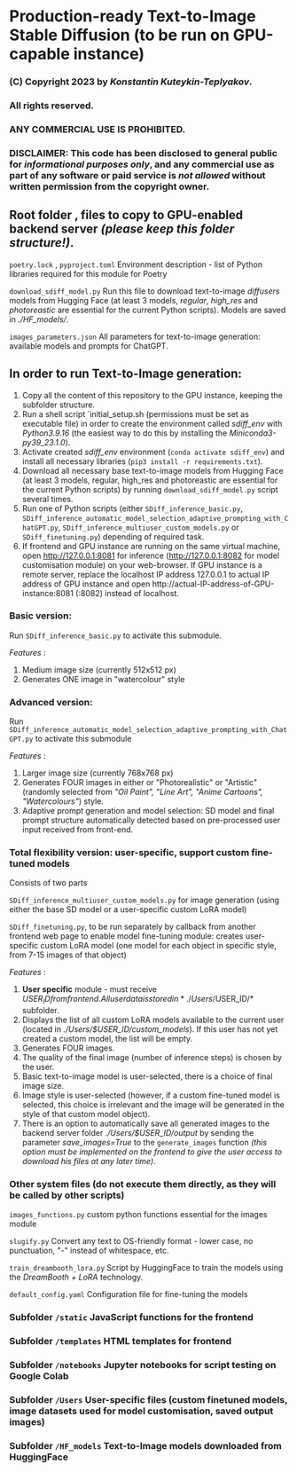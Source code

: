 # Production-ready Text-to-Image Stable Diffusion (to be run on GPU-capable instance)
###
###
### (C) Copyright 2023 by *Konstantin Kuteykin-Teplyakov*.
### All rights reserved.
### ANY COMMERCIAL USE IS PROHIBITED.

### DISCLAIMER: This code has been disclosed to general public for  *informational purposes only*, and any commercial use as part of any software or paid service is *not allowed* without written permission from the copyright owner.
###
###
###
## Root folder , files to copy to GPU-enabled backend server *(please keep this folder structure!)*.



`poetry.lock` , `pyproject.toml` Environment description - list of Python libraries required for this module for Poetry

`download_sdiff_model.py` Run this file to download text-to-image *diffusers* models from Hugging Face (at least 3 models, *regular*, *high_res* and *photoreastic* are essential for the current Python scripts). Models are saved in *./HF_models/*.

`images_parameters.json` All parameters for text-to-image generation: available models and prompts for ChatGPT.

## In order to run Text-to-Image generation:
1. Copy all the content of this repository to the GPU instance, keeping the subfolder structure.
2. Run a shell script `initial_setup.sh (permissions must be set as executable file) in order to create the environment called *sdiff_env* with *Python3.9.16* (the easiest way to do this by installing the *Miniconda3-py39_23.1.0*). 
3. Activate created *sdiff_env* environment (`conda activate sdiff_env`) and install all necessary libraries (`pip3 install -r requirements.txt`). 
4. Download all necessary base text-to-image models from Hugging Face (at least 3 models, regular, high_res and photoreastic are essential for the current Python scripts) by running `download_sdiff_model.py` script several times.
5. Run one of Python scripts (either `SDiff_inference_basic.py`,  `SDiff_inference_automatic_model_selection_adaptive_prompting_with_ChatGPT.py`, `SDiff_inference_multiuser_custom_models.py` or 
`SDiff_finetuning.py`) depending of required task. 
6. If frontend and GPU instance are running on the same virtual machine, open http://127.0.0.1:8081 for inference (http://127.0.0.1:8082 for model customisation module) on your web-browser. If GPU instance is a remote server, replace the localhost IP address 127.0.0.1 to actual IP address of GPU instance and open http://actual-IP-address-of-GPU-instance:8081 (:8082) instead of localhost.


### Basic version:
Run `SDiff_inference_basic.py` to activate this submodule.

*Features* :
1. Medium image size (currently 512x512 px)
2. Generates ONE image in "watercolour" style



### Advanced version:
Run `SDiff_inference_automatic_model_selection_adaptive_prompting_with_ChatGPT.py` to activate this submodule

*Features* :
1. Larger image size (currently 768x768 px)
2. Generates FOUR images in either or "Photorealistic" or "Artistic" (randomly selected from *"Oil Paint", "Line Art", "Anime Cartoons", "Watercolours"*) style.
3. Adaptive prompt generation and model selection: SD model and final prompt structure automatically detected based on pre-processed user input received from front-end.



### Total flexibility version: user-specific, support custom fine-tuned models
Consists of two parts

`SDiff_inference_multiuser_custom_models.py` for image generation (using either the base SD model or a user-specific custom LoRA model)

`SDiff_finetuning.py`, to be run separately by callback from another frontend web page to enable model fine-tuning module: creates user-specific custom LoRA model (one model for each object in specific style, from 7-15 images of that object)


*Features* : 
1. **User specific** module - must receive $USER_ID from frontend. All user data is stored in *./Users/$USER_ID/* subfolder.
2. Displays the list of all custom LoRA models available to the current user (located in *./Users/$USER_ID/custom_models*). If this user has not yet created a custom model, the list will be empty.
3. Generates FOUR images.
4. The quality of the final image (number of inference steps) is chosen by the user.
5. Basic text-to-image model is user-selected, there is a choice of final image size.
6. Image style is user-selected (however, if a custom fine-tuned model is selected, this choice is irrelevant and the image will be generated in the style of that custom model object).
7. There is an option to automatically save all generated images to the backend server folder *./Users/$USER_ID/output* by sending the parameter *save_images=True* to the `generate_images` function *(this option must be implemented on the frontend to give the user access to download his files at any later time)*.



### Other system files (do not execute them directly, as they will be called by other scripts)
`images_functions.py` custom python functions essential for the images module

`slugify.py` Convert any text to OS-friendly format - lower case, no punctuation, "-" instead of whitespace, etc.

`train_dreambooth_lora.py` Script by HuggingFace to train the models using the *DreamBooth + LoRA* technology. 

`default_config.yaml` Configuration file for fine-tuning the models 
###
### Subfolder `/static` JavaScript functions for the frontend
###
### Subfolder `/templates` HTML templates for frontend
###
### Subfolder `/notebooks` Jupyter notebooks for script testing on Google Colab
###
### Subfolder `/Users` User-specific files (custom finetuned models, image datasets used for model customisation, saved output images)
###
### Subfolder `/HF_models` Text-to-Image models downloaded from HuggingFace

